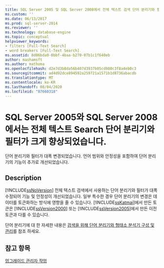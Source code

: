 ```yaml
---
title: SQL Server 2005 및 SQL Server 2008에서 전체 텍스트 검색 단어 분리기와 필터가 크게 향상 되었습니다. Microsoft Docs
ms.custom: ''
ms.date: 06/13/2017
ms.prod: sql-server-2014
ms.reviewer: ''
ms.technology: database-engine
ms.topic: conceptual
helpviewer_keywords:
- filters [Full-Text Search]
- word breakers [Full-Text Search]
ms.assetid: 8d06bda9-0bbf-4baa-b270-07b1c1f640eb
author: mashamsft
ms.author: mathoma
ms.openlocfilehash: d2e7d3b8da56b407d3937b05cd980c3f8a4eb0c3
ms.sourcegitcommit: ad4d92dce894592a259721a1571b1d8736abacdb
ms.translationtype: MT
ms.contentlocale: ko-KR
ms.lasthandoff: 08/04/2020
ms.locfileid: "87660318"
---
```

# <a name="full-text-search-word-breakers-and-filters-significantly-improved-in-sql-server-2005-and-sql-server-2008"></a>SQL Server 2005와 SQL Server 2008에서는 전체 텍스트 Search 단어 분리기와 필터가 크게 향상되었습니다.
  단어 분리기와 필터가 대폭 변경되었습니다. 언어 범위와 안정성을 포함하여 단어 분리기의 기능이 추가로 개선되었습니다.  
  
## <a name="description"></a>Description  
 [!INCLUDE[ssNoVersion](../../includes/ssnoversion-md.md)] 전체 텍스트 검색에서 사용하는 단어 분리기와 필터가 대폭 수정되어 기능 및 안정성이 개선되었습니다. 일부 특수한 경우 단어 분리기의 변경은 데이터를 토큰화하는 방식에 영향을 줄 수 있습니다. [!INCLUDE[ssKatmai](../../includes/sskatmai-md.md)]에서 만든 토큰은 [!INCLUDE[ssVersion2000](../../includes/ssversion2000-md.md)] 또는 [!INCLUDE[ssVersion2005](../../includes/ssversion2005-md.md)]에서 만든 이전 토큰과 다를 수 있습니다.  
  
 단어 분리기에 대 한 자세한 내용은 [검색을 위해 단어 분리기와 형태소 분석기 구성 및 관리](../../relational-databases/search/configure-and-manage-word-breakers-and-stemmers-for-search.md)를 참조 하세요.  
  
## <a name="see-also"></a>참고 항목  
 [업그레이드 관리자 작업](../../../2014/sql-server/install/working-with-upgrade-advisor.md)  
  
  
